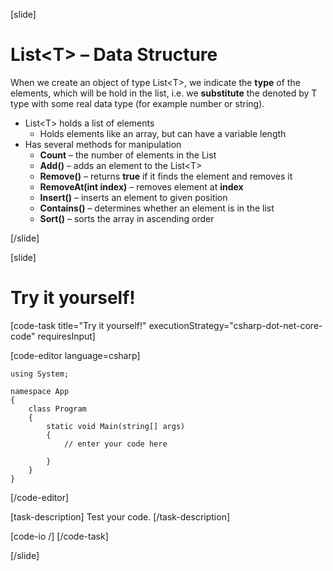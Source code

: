 [slide]
# List\<T\> – Data Structure
When we create an object of type List\<T\>, we indicate the **type** of the elements, which will be hold in the list, i.e. we **substitute** the denoted by T type with some real data type (for example number or string).
- List\<T\> holds a list of elements
    - Holds elements like an array, but can have a variable length
- Has several methods for manipulation
    - **Count** – the number of elements in the List<T>
    - **Add()** – adds an element to the List\<T\>
    - **Remove()** – returns **true** if it finds the element and removes it
    - **RemoveAt(int index)** – removes element at **index**
    - **Insert()** – inserts an element to given position 
    - **Contains()** – determines whether an element is in the list
    - **Sort()** – sorts the array in ascending order 

[/slide]

[slide]
# Try it yourself!

[code-task title="Try it yourself!" executionStrategy="csharp-dot-net-core-code" requiresInput]

[code-editor language=csharp]
```
using System;

namespace App
{
    class Program
    {
        static void Main(string[] args)
        {
		    // enter your code here
		    
		}
	}
}
```
[/code-editor]

[task-description]
Test your code.
[/task-description]

[code-io /]
[/code-task]


[/slide]


